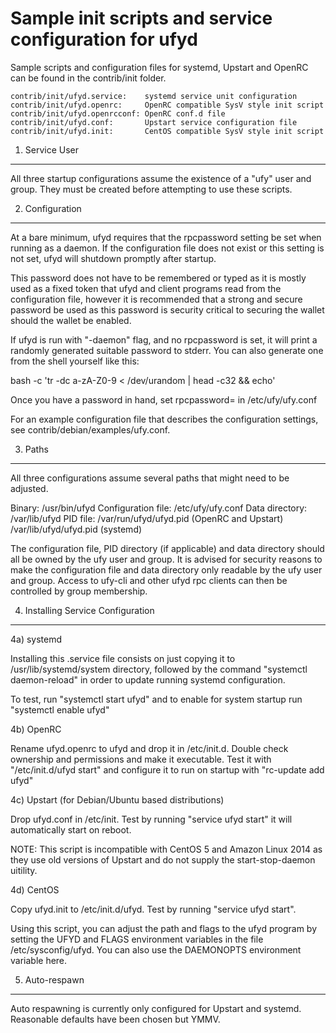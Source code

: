 Sample init scripts and service configuration for ufyd
==========================================================

Sample scripts and configuration files for systemd, Upstart and OpenRC
can be found in the contrib/init folder.

    contrib/init/ufyd.service:    systemd service unit configuration
    contrib/init/ufyd.openrc:     OpenRC compatible SysV style init script
    contrib/init/ufyd.openrcconf: OpenRC conf.d file
    contrib/init/ufyd.conf:       Upstart service configuration file
    contrib/init/ufyd.init:       CentOS compatible SysV style init script

1. Service User
---------------------------------

All three startup configurations assume the existence of a "ufy" user
and group.  They must be created before attempting to use these scripts.

2. Configuration
---------------------------------

At a bare minimum, ufyd requires that the rpcpassword setting be set
when running as a daemon.  If the configuration file does not exist or this
setting is not set, ufyd will shutdown promptly after startup.

This password does not have to be remembered or typed as it is mostly used
as a fixed token that ufyd and client programs read from the configuration
file, however it is recommended that a strong and secure password be used
as this password is security critical to securing the wallet should the
wallet be enabled.

If ufyd is run with "-daemon" flag, and no rpcpassword is set, it will
print a randomly generated suitable password to stderr.  You can also
generate one from the shell yourself like this:

bash -c 'tr -dc a-zA-Z0-9 < /dev/urandom | head -c32 && echo'

Once you have a password in hand, set rpcpassword= in /etc/ufy/ufy.conf

For an example configuration file that describes the configuration settings,
see contrib/debian/examples/ufy.conf.

3. Paths
---------------------------------

All three configurations assume several paths that might need to be adjusted.

Binary:              /usr/bin/ufyd
Configuration file:  /etc/ufy/ufy.conf
Data directory:      /var/lib/ufyd
PID file:            /var/run/ufyd/ufyd.pid (OpenRC and Upstart)
                     /var/lib/ufyd/ufyd.pid (systemd)

The configuration file, PID directory (if applicable) and data directory
should all be owned by the ufy user and group.  It is advised for security
reasons to make the configuration file and data directory only readable by the
ufy user and group.  Access to ufy-cli and other ufyd rpc clients
can then be controlled by group membership.

4. Installing Service Configuration
-----------------------------------

4a) systemd

Installing this .service file consists on just copying it to
/usr/lib/systemd/system directory, followed by the command
"systemctl daemon-reload" in order to update running systemd configuration.

To test, run "systemctl start ufyd" and to enable for system startup run
"systemctl enable ufyd"

4b) OpenRC

Rename ufyd.openrc to ufyd and drop it in /etc/init.d.  Double
check ownership and permissions and make it executable.  Test it with
"/etc/init.d/ufyd start" and configure it to run on startup with
"rc-update add ufyd"

4c) Upstart (for Debian/Ubuntu based distributions)

Drop ufyd.conf in /etc/init.  Test by running "service ufyd start"
it will automatically start on reboot.

NOTE: This script is incompatible with CentOS 5 and Amazon Linux 2014 as they
use old versions of Upstart and do not supply the start-stop-daemon uitility.

4d) CentOS

Copy ufyd.init to /etc/init.d/ufyd. Test by running "service ufyd start".

Using this script, you can adjust the path and flags to the ufyd program by
setting the UFYD and FLAGS environment variables in the file
/etc/sysconfig/ufyd. You can also use the DAEMONOPTS environment variable here.

5. Auto-respawn
-----------------------------------

Auto respawning is currently only configured for Upstart and systemd.
Reasonable defaults have been chosen but YMMV.
